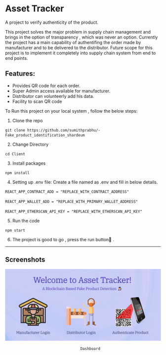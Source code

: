 
# Asset Tracker

A project to verify authenticity of the product.

This project solves the major problem in supply chain management and brings in the option of transparency , which was never an option. Currently the project has a main capability of authentifing the order made by manufacturer and to be delivered to the distributor. Future scope for this project is to implement it completely into supply chain system from end to end points. 

Features:
-
- Provides QR code for each order.
- Super Admin access available for manufacturer.
- Distributor can volunteerly add his data.
- Facility to scan QR code

To Run this project on your local system , follow the below steps:
1) Clone the repo
```
git clone https://github.com/sumithprabhu/-Fake_product_identification_shardeum
```
2) Change Directory
```
cd Client
```
3) Install packages
```
npm install 
```
4) Setting up .env file: Create a file named as .env and fill in below details.
```
REACT_APP_CONTRACT_ADD = "REPLACE_WITH_CONTRACT_ADDRESS"

REACT_APP_WALLET_ADD = "REPLACE_WITH_PRIMARY_WALLET_ADDRESS"

REACT_APP_ETHERSCAN_API_KEY = "REPLACE_WITH_ETHERSCAN_API_KEY"
```
5) Run the code
``` 
npm start
```
6) The project is good to go , press the run button🚀
.


___






## Screenshots

![App Screenshot](https://github.com/sumithprabhu/-Fake_product_identification_shardeum/blob/main/Client/Images/Screenshot_20230107_203132.png?raw=true)

                                      Dashboard




